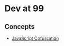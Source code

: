 # Dev at 99
## Concepts
- [JavaScript Obfuscation](https://promon.co/security-news/javascript-obfuscation)